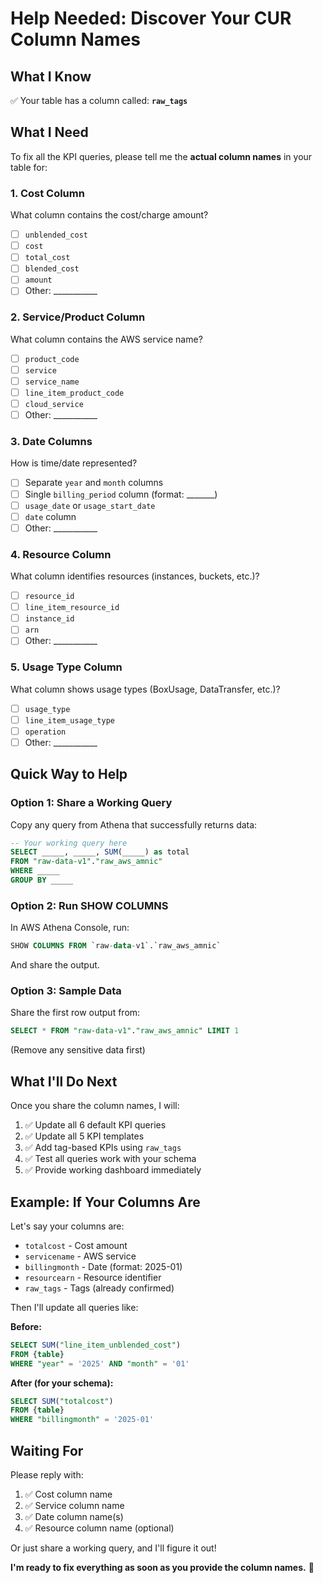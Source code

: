 # Help Needed: Discover Your CUR Column Names

## What I Know

✅ Your table has a column called: **`raw_tags`**

## What I Need

To fix all the KPI queries, please tell me the **actual column names** in your table for:

### 1. Cost Column
What column contains the cost/charge amount?
- [ ] `unblended_cost`
- [ ] `cost`
- [ ] `total_cost`
- [ ] `blended_cost`
- [ ] `amount`
- [ ] Other: ___________

### 2. Service/Product Column
What column contains the AWS service name?
- [ ] `product_code`
- [ ] `service`
- [ ] `service_name`
- [ ] `line_item_product_code`
- [ ] `cloud_service`
- [ ] Other: ___________

### 3. Date Columns
How is time/date represented?
- [ ] Separate `year` and `month` columns
- [ ] Single `billing_period` column (format: _______)
- [ ] `usage_date` or `usage_start_date`
- [ ] `date` column
- [ ] Other: ___________

### 4. Resource Column
What column identifies resources (instances, buckets, etc.)?
- [ ] `resource_id`
- [ ] `line_item_resource_id`
- [ ] `instance_id`
- [ ] `arn`
- [ ] Other: ___________

### 5. Usage Type Column
What column shows usage types (BoxUsage, DataTransfer, etc.)?
- [ ] `usage_type`
- [ ] `line_item_usage_type`
- [ ] `operation`
- [ ] Other: ___________

## Quick Way to Help

### Option 1: Share a Working Query

Copy any query from Athena that successfully returns data:

```sql
-- Your working query here
SELECT _____, _____, SUM(_____) as total
FROM "raw-data-v1"."raw_aws_amnic"
WHERE _____
GROUP BY _____
```

### Option 2: Run SHOW COLUMNS

In AWS Athena Console, run:

```sql
SHOW COLUMNS FROM `raw-data-v1`.`raw_aws_amnic`
```

And share the output.

### Option 3: Sample Data

Share the first row output from:

```sql
SELECT * FROM "raw-data-v1"."raw_aws_amnic" LIMIT 1
```

(Remove any sensitive data first)

## What I'll Do Next

Once you share the column names, I will:

1. ✅ Update all 6 default KPI queries
2. ✅ Update all 5 KPI templates
3. ✅ Add tag-based KPIs using `raw_tags`
4. ✅ Test all queries work with your schema
5. ✅ Provide working dashboard immediately

## Example: If Your Columns Are

Let's say your columns are:
- `totalcost` - Cost amount
- `servicename` - AWS service
- `billingmonth` - Date (format: 2025-01)
- `resourcearn` - Resource identifier
- `raw_tags` - Tags (already confirmed)

Then I'll update all queries like:

**Before:**
```sql
SELECT SUM("line_item_unblended_cost")
FROM {table}
WHERE "year" = '2025' AND "month" = '01'
```

**After (for your schema):**
```sql
SELECT SUM("totalcost")
FROM {table}
WHERE "billingmonth" = '2025-01'
```

## Waiting For

Please reply with:
1. ✅ Cost column name
2. ✅ Service column name
3. ✅ Date column name(s)
4. ✅ Resource column name (optional)

Or just share a working query, and I'll figure it out!

**I'm ready to fix everything as soon as you provide the column names.** 🚀
